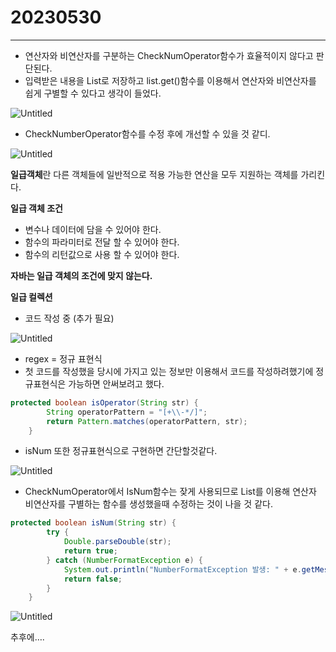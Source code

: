 # 20230530

---

- 연산자와 비연산자를 구분하는 CheckNumOperator함수가 효율적이지 않다고 판단된다.
- 입력받은 내용을 List로 저장하고 list.get()함수를 이용해서 연산자와 비연산자를 쉽게 구별할 수 있다고 생각이 들었다.

![Untitled](image/0530/Untitled.png)

- CheckNumberOperator함수를 수정 후에 개선할 수 있을 것 같디.

![Untitled](image/0530/Untitled%201.png)

**일급객체**란 다른 객체들에 일반적으로 적용 가능한 연산을 모두 지원하는 객체를 가리킨다.

**일급 객체 조건**

- 변수나 데이터에 담을 수 있어야 한다.
- 함수의 파라미터로 전달 할 수 있어야 한다.
- 함수의 리턴값으로 사용 할 수 있어야 한다.

**자바는 일급 객체의 조건에 맞지 않는다.**

**일급 컬렉션**

- 코드 작성 중 (추가 필요)

![Untitled](image/0530/Untitled%202.png)

- regex = 정규 표현식
- 첫 코드를 작성했을 당시에 가지고 있는 정보만 이용해서 코드를 작성하려했기에 정규표현식은 가능하면 안써보려고 했다.

```java
protected boolean isOperator(String str) {
        String operatorPattern = "[+\\-*/]";
        return Pattern.matches(operatorPattern, str);
    }
```

- isNum 또한 정규표현식으로 구현하면 간단할것같다.

![Untitled](image/0530/Untitled%203.png)

- CheckNumOperator에서 IsNum함수는 잦게 사용되므로 List를 이용해 연산자 비연산자를 구별하는 함수를 생성했을때 수정하는 것이 나을 것 같다.

```java
protected boolean isNum(String str) {
        try {
            Double.parseDouble(str);
            return true;
        } catch (NumberFormatException e) {
            System.out.println("NumberFormatException 발생: " + e.getMessage());
            return false;
        }
    }
```

![Untitled](image/0530/Untitled%204.png)

추후에….
